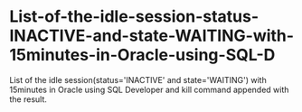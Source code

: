 # List-of-the-idle-session-status-INACTIVE-and-state-WAITING-with-15minutes-in-Oracle-using-SQL-D
List of the idle session(status='INACTIVE' and state='WAITING') with 15minutes in Oracle using SQL Developer and kill command appended with the result.
